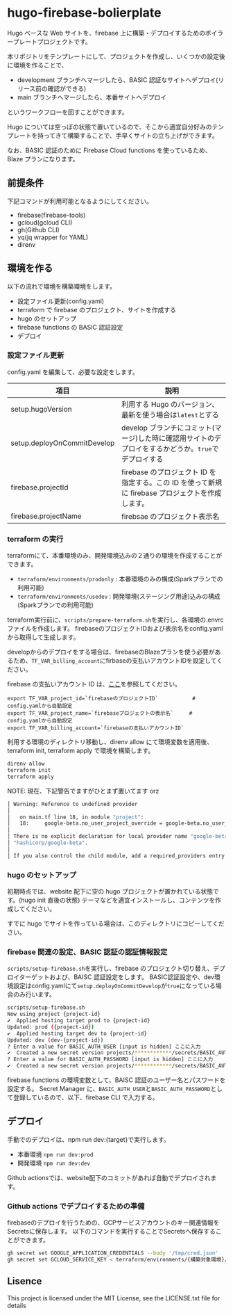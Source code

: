 # hugo-firebase-bolierplate

Hugo ベースな Web サイトを、firebase 上に構築・デプロイするためのボイラープレートプロジェクトです。

本リポジトリをテンプレートにして、プロジェクトを作成し、いくつかの設定後に環境を作ることで、

- development ブランチへマージしたら、BASIC 認証なサイトへデプロイ(リリース前の確認ができる)
- main ブランチへマージしたら、本番サイトへデプロイ

というワークフローを回すことができます。

Hugo については空っぽの状態で置いているので、そこから適宜自分好みのテンプレートを持ってきて構築することで、手早くサイトの立ち上げができます。

なお、BASIC 認証のために Firebase Cloud functions を使っているため、Blaze プランになります。

## 前提条件

下記コマンドが利用可能となるようにしてください。

- firebase(firebase-tools)
- gcloud(gcloud CLI)
- gh(Github CLI)
- yq(jq wrapper for YAML)
- direnv

## 環境を作る

以下の流れで環境を構築環境をします。

- 設定ファイル更新(config.yaml)
- terraform で firebase のプロジェクト、サイトを作成する
- hugo のセットアップ
- firebase functions の BASIC 認証設定
- デプロイ

### 設定ファイル更新

config.yaml を編集して、必要な設定をします。

| 項目                        | 説明                                                                                                 |
| --------------------------- | ---------------------------------------------------------------------------------------------------- |
| setup.hugoVersion           | 利用する Hugo のバージョン、最新を使う場合は`latest`とする                                           |
| setup.deployOnCommitDevelop | develop ブランチにコミット(マージ)した時に確認用サイトのデプロイをするかどうか。`true`でデプロイする |
| firebase.projectId          | firebase のプロジェクト ID を指定する。この ID を使って新規に firebase プロジェクトを作成します。    |
| firebase.projectName        | firebsae のプロジェクト表示名                                                                        |

### terraform の実行

terraformにて、本番環境のみ、開発環境込みの２通りの環境を作成することができます。

- `terraform/environments/prodonly` : 本番環境のみの構成(Sparkプランでの利用可能)
- `terraform/environments/usedev` : 開発環境(ステージング用途)込みの構成(Sparkプランでの利用可能)

terraform実行前に、`scripts/prepare-terraform.sh`を実行し、各環境の.envrcファイルを作成します。
firebaseのプロジェクトIDおよび表示名をconfig.yamlから取得して生成します。

developからのデプロイをする場合は、firebaseのBlazeプランを使う必要があるため、`TF_VAR_billing_account`にfirbaseの支払いアカウントIDを設定してください。

firebase の支払いアカウント ID は、[ここ](https://cloud.google.com/billing/docs/how-to/find-billing-account-id?hl=ja)を参照してください。

```.envrc
export TF_VAR_project_id=`firebaseのプロジェクトID`           # config.yamlから自動設定
export TF_VAR_project_name=`firebaseプロジェクトの表示名`     # config.yamlから自動設定
export TF_VAR_billing_account=`firebaseの支払いアカウントID`
```

利用する環境のディレクトリ移動し、direnv allow にて環境変数を適用後、terraform init, terraform apply で環境を構築します。

```sh
direnv allow
terraform init
terraform apply
```

NOTE:
現在、下記警告でますがひとまず置いてます orz

```sh
│ Warning: Reference to undefined provider
│
│   on main.tf line 18, in module "project":
│   18:     google-beta.no_user_project_override = google-beta.no_user_project_override
│
│ There is no explicit declaration for local provider name "google-beta.no_user_project_override" in module.project, so Terraform is assuming you mean to pass a configuration for
│ "hashicorp/google-beta".
│
│ If you also control the child module, add a required_providers entry named "google-beta.no_user_project_override" with the source address "hashicorp/google-beta".
```

### hugo のセットアップ

初期時点では、website 配下に空の hugo プロジェクトが置かれている状態です。(hugo init 直後の状態)
テーマなどを適宜インストールし、コンテンツを作成してください。

すでに hugo でサイトを作っている場合は、このディレクトリにコピーしてください。

### firebase 関連の設定、BASIC 認証の認証情報設定

`scripts/setup-firebase.sh`を実行し、firebase のプロジェクト切り替え、デプロイターゲットおよび、BAISC 認証設定をします。
BASIC認証設定や、dev環境設定はconfig.yamlにて`setup.deployOnCommitDevelop`が`true`になっている場合のみ行います。

```sh
scripts/setup-firebase.sh
Now using project {project-id}
✔  Applied hosting target prod to {project-id}
Updated: prod ({project-id})
✔  Applied hosting target dev to {project-id}
Updated: dev (dev-{project-id})
? Enter a value for BASIC_AUTH_USER [input is hidden] ここに入力
✔  Created a new secret version projects/************/secrets/BASIC_AUTH_USER/versions/1
? Enter a value for BASIC_AUTH_PASSWORD [input is hidden] ここに入力
✔  Created a new secret version projects/************/secrets/BASIC_AUTH_PASSWORD/versions/1
```

firebase functions の環境変数として、BAISC 認証のユーザー名とパスワードを設定する。
Secret Manager に、`BASIC_AUTH_USER`と`BASIC_AUTH_PASSWORD`として登録しているので、以下、firebase CLI で入力する。

## デプロイ

手動でのデプロイは、npm run dev:{target}で実行します。

- 本番環境
  `npm run dev:prod`
- 開発環境
  `npm run dev:dev`

Github actionsでは、website配下のコミットがあれば自動でデプロイされます。

### Github actions でデプロイするための準備

firebaseのデプロイを行うための、GCPサービスアカウントのキー関連情報をSecretsに保存します。
以下のコマンドを実行することでSecretsへ保存することができます。

```sh
gh secret set GOOGLE_APPLICATION_CREDENTIALS --body '/tmp/cred.json'
gh secret set GCLOUD_SERVICE_KEY < terraform/environments/{構築対象環境}/output/secrets/deployuser-key
```

## Lisence

This project is licensed under the MIT License, see the LICENSE.txt file for details
